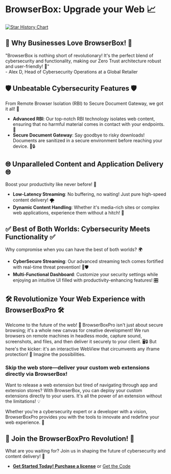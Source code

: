 # BrowserBox: Upgrade your Web 📈

[![Star History Chart](https://api.star-history.com/svg?repos=BrowserBox/BrowserBox&type=Date)](https://star-history.com/#BrowserBox/BrowserBox&Date)

## 🌟 **Why Businesses Love BrowserBox!** 🌟

"BrowserBox is nothing short of revolutionary! It's the perfect blend of cybersecurity and functionality, making our Zero Trust architecture robust and user-friendly! 🚀"  
\- Alex D, Head of Cybersecurity Operations at a Global Retailer

## 🛡️ **Unbeatable Cybersecurity Features** 🛡️

From Remote Browser Isolation (RBI) to Secure Document Gateway, we got it all! 💪

- **Advanced RBI**: Our top-notch RBI technology isolates web content, ensuring that no harmful material comes in contact with your endpoints. 🎯
- **Secure Document Gateway**: Say goodbye to risky downloads! Documents are sanitized in a secure environment before reaching your device. 📄🔒

## 🌐 **Unparalleled Content and Application Delivery** 🌐

Boost your productivity like never before! 🚀

- **Low-Latency Streaming**: No buffering, no waiting! Just pure high-speed content delivery! 🌪️
- **Dynamic Content Handling**: Whether it's media-rich sites or complex web applications, experience them without a hitch! 🌈

## ✅ **Best of Both Worlds: Cybersecurity Meets Functionality** ✅

Why compromise when you can have the best of both worlds? 🌍

- **CyberSecure Streaming**: Our advanced streaming tech comes fortified with real-time threat prevention! 🎥🛡️
- **Multi-Functional Dashboard**: Customize your security settings while enjoying an intuitive UI filled with productivity-enhancing features! 🎛️

## 🛠️ **Revolutionize Your Web Experience with BrowserBoxPro** 🛠️

Welcome to the future of the web! 🎉 BrowserBoxPro isn't just about secure browsing; it's a whole new canvas for creative development! We run browsers on remote machines in headless mode, capture sound, screenshots, and files, and then deliver it securely to your client. 🖥️🔒
But here's the kicker: it's an interactive WebView that circumvents any iframe protection! 🤯 Imagine the possibilities. 

### Skip the web store—deliver your custom web extensions directly via BrowserBox!

Want to release a web extension but tired of navigating through app and extension stores? With BrowserBox, you can deploy your custom extensions directly to your users. It's all the power of an extension without the limitations! 💡

Whether you're a cybersecurity expert or a developer with a vision, BrowserBoxPro provides you with the tools to innovate and redefine your web experience. 🚀

## 🎉 **Join the BrowserBoxPro Revolution!** 🎉

What are you waiting for? Join us in shaping the future of cybersecurity and content delivery! 🌟

- [**Get Started Today! Purchase a license**](https://dosyago.com) or [Get the Code](https://github.com/BrowserBox/BrowserBox)

